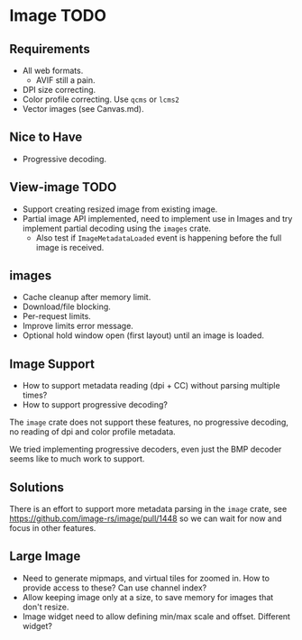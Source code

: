 # Image TODO

## Requirements

* All web formats.
    - AVIF still a pain.
* DPI size correcting.
* Color profile correcting.
    Use `qcms` or `lcms2`
* Vector images (see Canvas.md).

## Nice to Have

* Progressive decoding.

## View-image TODO
* Support creating resized image from existing image.
* Partial image API implemented, need to implement use in Images and try implement partial decoding using the `images` crate.
   - Also test if `ImageMetadataLoaded` event is happening before the full image is received.

## images
* Cache cleanup after memory limit.
* Download/file blocking.
* Per-request limits.
* Improve limits error message.
* Optional hold window open (first layout) until an image is loaded.

## Image Support

* How to support metadata reading (dpi + CC) without parsing multiple times?
* How to support progressive decoding?

The `image` crate does not support these features, no
progressive decoding, no reading of dpi and color profile metadata.

We tried implementing progressive decoders, even just the BMP decoder seems like to much work to support.

## Solutions

There is an effort to support more metadata parsing in the `image` crate, see https://github.com/image-rs/image/pull/1448
so we can wait for now and focus in other features.


## Large Image

* Need to generate mipmaps, and virtual tiles for zoomed in.
    How to provide access to these? Can use channel index?
* Allow keeping image only at a size, to save memory for images that don't resize.
* Image widget need to allow defining min/max scale and offset.
    Different widget?
